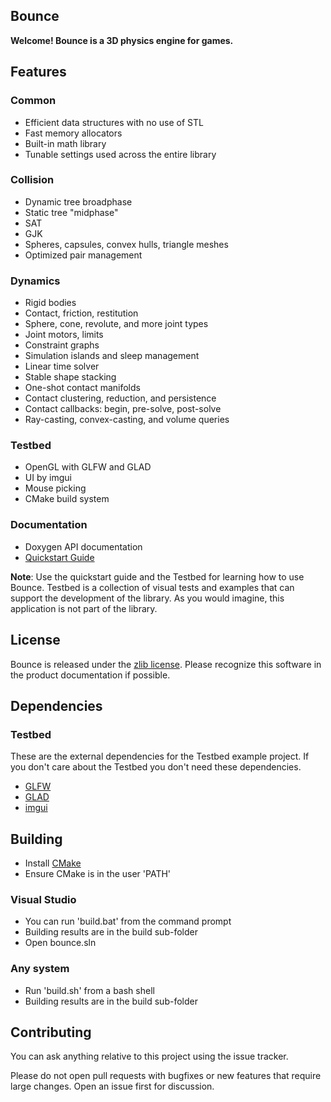 ## Bounce

**Welcome! Bounce is a 3D physics engine for games.**

## Features

### Common

* Efficient data structures with no use of STL
* Fast memory allocators
* Built-in math library
* Tunable settings used across the entire library

### Collision

* Dynamic tree broadphase
* Static tree "midphase"
* SAT
* GJK
* Spheres, capsules, convex hulls, triangle meshes 
* Optimized pair management

### Dynamics

* Rigid bodies
* Contact, friction, restitution
* Sphere, cone, revolute, and more joint types
* Joint motors, limits
* Constraint graphs
* Simulation islands and sleep management
* Linear time solver
* Stable shape stacking
* One-shot contact manifolds
* Contact clustering, reduction, and persistence
* Contact callbacks: begin, pre-solve, post-solve
* Ray-casting, convex-casting, and volume queries

### Testbed
	
* OpenGL with GLFW and GLAD
* UI by imgui
* Mouse picking
* CMake build system

### Documentation

* Doxygen API documentation</li>
* [Quickstart Guide](https://github.com/irlanrobson/bounce/blob/master/doc/quickstart_guide.docx)

**Note**: Use the quickstart guide and the Testbed for learning how to use Bounce. Testbed is a collection of visual tests and examples that can support the development of the library. As you would imagine, this application is not part of the library.

## License

Bounce is released under the [zlib license](https://en.wikipedia.org/wiki/Zlib_License). Please recognize this software in the product documentation if possible.

## Dependencies

### Testbed

These are the external dependencies for the Testbed example project. If you don't care about the Testbed you don't need these dependencies. 

* [GLFW](https://www.glfw.org/)
* [GLAD](https://glad.dav1d.de/)
* [imgui](https://github.com/ocornut/imgui)

## Building
* Install [CMake](https://cmake.org/)
* Ensure CMake is in the user 'PATH'

### Visual Studio

* You can run 'build.bat' from the command prompt
* Building results are in the build sub-folder
* Open bounce.sln

### Any system

* Run 'build.sh' from a bash shell
* Building results are in the build sub-folder

## Contributing

You can ask anything relative to this project using the issue tracker. 

Please do not open pull requests with bugfixes or new features that require large changes. Open an issue first for discussion. 